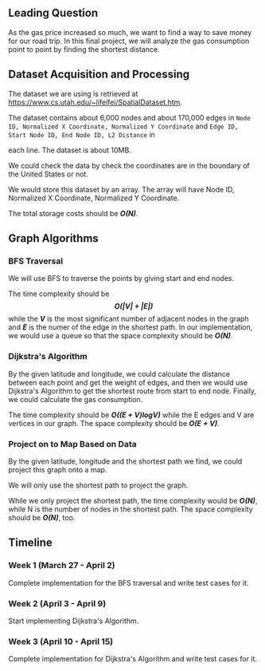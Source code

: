 ## Leading Question

As the gas price increased so much, we want to find a way to save money for our road trip. In this final project, we
will analyze the gas consumption point to point by finding the shortest distance.

## Dataset Acquisition and Processing

The dataset we are using is retrieved at https://www.cs.utah.edu/~lifeifei/SpatialDataset.htm.

The dataset contains about 6,000 nodes and about 170,000 edges
in `Node ID, Normalized X Coordinate, Normalized Y Coordinate` and `Edge ID, Start Node ID, End Node ID, L2 Distance` in

each line. The dataset is about 10MB.

We could check the data by check the coordinates are in the boundary of the United States or not.

We would store this dataset by an array. The array will have Node ID, Normalized X Coordinate, Normalized Y Coordinate.

The total storage costs should be **_O(N)_**.

## Graph Algorithms

### BFS Traversal

We will use BFS to traverse the points by giving start and end nodes.

The time complexity should be **_$$O(|V| + |E|) $$_** while the **$V$** is the most significant number of adjacent nodes
in the graph and **$E$** is the numer of the edge in the shortest path. In our implementation, we would use a queue so
that the space complexity should be **_$O(N)$_**.

### Dijkstra's Algorithm

By the given latitude and longitude, we could calculate the distance between each point and get the weight of edges, and
then we would use Dijkstra's Algorithm to get the shortest route from start to end node. Finally, we could calculate the
gas consumption.

The time complexity should be _**$O((E + V)logV)$**_ while the E edges and V are vertices in our graph. The space
complexity should be **_$O(E + V)$_**.

### Project on to Map Based on Data

By the given latitude, longitude and the shortest path we find, we could project this graph onto a map.

We will only use the shortest path to project the graph.

While we only project the shortest path, the time complexity would be **_$O(N)$_**, while N is the number of nodes in
the shortest path. The space complexity should be **_$O(N)$_**, too.

## Timeline

### Week 1 (March 27 - April 2)

Complete implementation for the BFS traversal and write test cases for it.

### Week 2 (April 3 - April 9)

Start implementing Dijkstra's Algorithm.

### Week 3 (April 10 - April 15)

Complete implementation for Dijkstra's Algorithm and write test cases for it.
